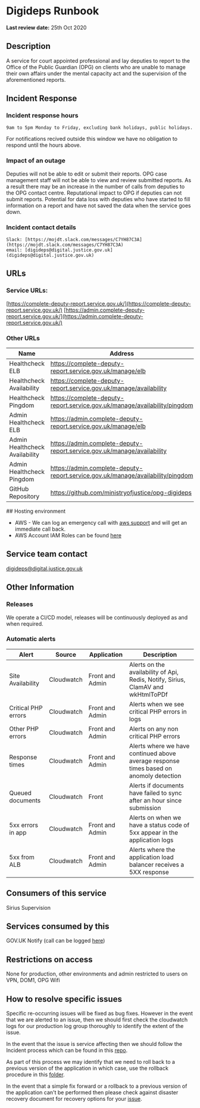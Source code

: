 # Digideps Runbook

**Last review date:** 25th Oct 2020

## Description

A service for court appointed professional and lay deputies to report to the Office of the Public Guardian (OPG) on clients who are unable to manage their own affairs under the mental capacity act and the supervision of the aforementioned reports.


## Incident Response

### Incident response hours

    9am to 5pm Monday to Friday, excluding bank holidays, public holidays.


For notifications recived outside this window we have no obligation to respond until the hours above.

### Impact of an outage

Deputies will not be able to edit or submit their reports. OPG case management staff will not be able to view and review submitted reports. As a result there may be an increase in the number of calls from deputies to the OPG contact centre. Reputational impact to OPG if deputies can not submit reports. Potential for data loss with deputies who have started to fill information on a report and have not saved the data when the service goes down.

### Incident contact details

    Slack: [https://mojdt.slack.com/messages/C7YH87C3A](https://mojdt.slack.com/messages/C7YH87C3A)
    email: [digideps@digital.justice.gov.uk](digideps@digital.justice.gov.uk)

## URLs

### Service URLs:

[https://complete-deputy-report.service.gov.uk/](https://complete-deputy-report.service.gov.uk/)
[https://admin.complete-deputy-report.service.gov.uk/](https://admin.complete-deputy-report.service.gov.uk/)

### Other URLs

|Name                           |Address                                                                                |
|-------------------------------|---------------------------------------------------------------------------------------|
| Healthcheck ELB               |     https://complete-deputy-report.service.gov.uk/manage/elb                          |
| Healthcheck Availability      |     https://complete-deputy-report.service.gov.uk/manage/availability                 |
| Healthcheck Pingdom           |     https://complete-deputy-report.service.gov.uk/manage/availability/pingdom         |
| Admin Healthcheck ELB         |     https://admin.complete-deputy-report.service.gov.uk/manage/elb                    |
| Admin Healthcheck Availability|     https://admin.complete-deputy-report.service.gov.uk/manage/availability           |
| Admin Healthcheck Pingdom     |     https://admin.complete-deputy-report.service.gov.uk/manage/availability/pingdom   |
| GitHub Repository             |     https://github.com/ministryofjustice/opg-digideps                                 |


## Hosting environment
- AWS - We can log an emergency call with [aws support](https://console.aws.amazon.com/support/home#/) and will get an immediate call back.
- AWS Account IAM Roles can be found [here](https://ministryofjustice.github.io/opg-new-starter/amazon.html#digideps)

## Service team contact

[digideps@digital.justice.gov.uk](digideps@digital.justice.gov.uk)

## Other Information

### Releases

We operate a CI/CD model, releases will be continuously deployed as and when required.

### Automatic alerts

| Alert               | Source     | Application     | Description                                                                                |
|---------------------|------------|-----------------|--------------------------------------------------------------------------------------------|
| Site Availability   | Cloudwatch | Front and Admin | Alerts on the availability of Api, Redis, Notify, Sirius, ClamAV and wkHtmlToPDf           |
| Critical PHP errors | Cloudwatch | Front and Admin | Alerts when we see critical PHP errors in logs                                             |
| Other PHP errors    | Cloudwatch | Front and Admin | Alerts on any non critical PHP errors                                                      |
| Response times      | Cloudwatch | Front and Admin | Alerts where we have continued above average response times based on anomoly detection     |
| Queued documents    | Cloudwatch | Front           | Alerts if documents have failed to sync after an hour since submission                     |
| 5xx errors in app   | Cloudwatch | Front and Admin | Alerts on when we have a status code of 5xx appear in the application logs                 |
| 5xx from ALB        | Cloudwatch | Front and Admin | Alerts where the application load balancer receives a 5XX response                         |

## Consumers of this service

Sirius Supervision

## Services consumed by this

GOV.UK Notify (call can be logged [here](https://www.notifications.service.gov.uk/support))

## Restrictions on access

None for production, other environments and admin restricted to users on VPN, DOM1, OPG Wifi

## How to resolve specific issues

Specific re-occurring issues will be fixed as bug fixes. However in the event that we are alerted to an issue,
then we should first check the cloudwatch logs for our production log group thoroughly to identify the extent of the issue.

In the event that the issue is service affecting then we should follow the Incident process which can be found in this [repo](https://ministryofjustice.github.io/opg-technical-guidance/incidents/incident-response-process/#opg-incident-response-process).

As part of this process we may identify that we need to roll back to a previous version of the application in which case, use the rollback procedure in this [folder](https://github.com/ministryofjustice/opg-digideps/tree/main/docs/runbooks).

In the event that a simple fix forward or a rollback to a previous version of the application can't be performed then please check against disaster recovery document for recovery options for your [issue](https://github.com/ministryofjustice/opg-digideps/blob/main/docs/DISASTER_RECOVERY.md).







